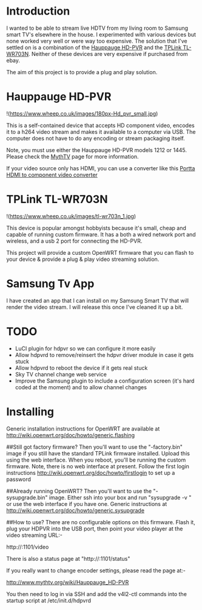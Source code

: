 # Introduction 
I wanted to be able to stream live HDTV from my living room to Samsung smart TV's elsewhere in the house. I experimented with various devices but none worked very well or were way too expensive. The solution that I've settled on is a combination of the [Hauppauge HD-PVR](http://www.mythtv.org/wiki/Hauppauge_HD-PVR) and the [TPLink TL-WR703N](http://wiki.openwrt.org/toh/tp-link/tl-wr703n). Neither of these devices are very expensive if purchased from ebay.

The aim of this project is to provide a plug and play solution.

# Hauppauge HD-PVR 
!(https://www.wheep.co.uk/images/180px-Hd_pvr_small.jpg)

This is a self-contained device that accepts HD component video, encodes it to a h264 video stream and makes it available to a computer via USB. The computer does not have to do any encoding or stream packaging itself. 

Note, you must use either the Hauppauge HD-PVR models 1212 or 1445. Please check the [MythTV](http://www.mythtv.org/wiki/Hauppauge_HD-PVR) page for more information.


If your video source only has HDMI, you can use a converter like this [Portta HDMI to component video converter](http://www.amazon.co.uk/gp/product/B00A8FIQXA)

# TPLink TL-WR703N 
!(https://www.wheep.co.uk/images/tl-wr703n_1.jpg)

This device is popular amongst hobbyists because it's small, cheap and capable of running custom firmware. It has a both a wired network port and wireless, and a usb 2 port for connecting the HD-PVR.

This project will provide a custom OpenWRT firmware that you can flash to your device & provide a plug & play video streaming solution.

# Samsung Tv App 
I have created an app that I can install on my Samsung Smart TV that will render the video stream. I will release this once I've cleaned it up a bit.

# TODO 
 * LuCI plugin for hdpvr so we can configure it more easily
 * Allow hdpvrd to remove/reinsert the hdpvr driver module in case it gets stuck
 * Allow hdpvrd to reboot the device if it gets real stuck
 * Sky TV channel change web service
 * Improve the Samsung plugin to include a configuration screen (it's hard coded at the moment) and to allow channel changes

# Installing 

Generic installation instructions for OpenWRT are available at 
http://wiki.openwrt.org/doc/howto/generic.flashing

##Still got factory firmware?
Then you'll want to use the "-factory.bin" image if you still have the standard
TPLink firmware installed. Upload this using the web interface. When you reboot,
you'll be running the custom firmware. Note, there is no web interface at present.
Follow the first login instructions http://wiki.openwrt.org/doc/howto/firstlogin
to set up a password

##Already running OpenWRT?
Then you'll want to use the "-sysupgrade.bin" image. Either ssh into your box and
run "sysupgrade -v <imagename>" or use the web interface if you have one. Generic
instructions at http://wiki.openwrt.org/doc/howto/generic.sysupgrade

##How to use?
There are no configurable options on this firmware. Flash it, plug your HDPVR into
the USB port, then point your video player at the video streaming URL:-

http://<IP OF BOX>:1101/video

There is also a status page at "http://<IP OF BOX>:1101/status"


If you really want to change encoder settings, please read the page at:-

http://www.mythtv.org/wiki/Hauppauge_HD-PVR

You then need to log in via SSH and add the v4l2-ctl commands into the startup script
at /etc/init.d/hdpvrd
